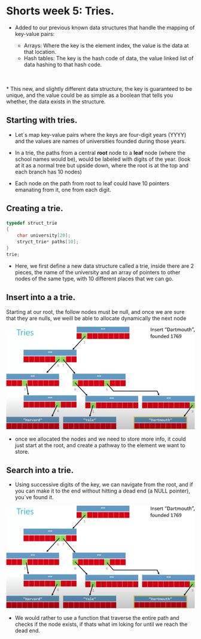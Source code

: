 # Shorts week 5: Tries.

 * Added to our previous known data structures that handle the mapping of key-value pairs:

    * Arrays: Where the key is the element index, the value is the data at that location.
    * Hash tables: The key is the hash code of data, the value linked list of data hashing to that hash code.
<br>
<br>
* This new, and slightly different data structure, the key is guaranteed to be unique, and the value could be as simple as a boolean that tells you whether, the data exists in the structure.

## Starting with tries.

* Let´s map key-value pairs where the keys are four-digit years (YYYY) and the values are names of universities founded during those years.

* In a trie, the paths from a central **root** node to a **leaf** node (where the school names would be), would be labeled with digits of the year. (look at it as a normal tree but upside down, where the root is at the top and each branch has 10 nodes)

* Each node on the path from root to leaf could have 10 pointers emanating from it, one from each digit.

## Creating a trie.

```c
typedef struct_trie
{
    char university[20];
    stryct_trie* paths[10];   
}
trie;
```
- Here, we first define a new data structure called a trie, inside there are 2 pieces, the name of the university and an array of pointers to other nodes of the same type, with 10 different places that we can go.

## Insert into a a trie.

Starting at our root, the follow nodes must be null, and once we are sure that they are nulls, we weill be able to allocate dynamically the next node

![image12](TRIES.png)

- once we allocated the nodes and we need to store more info, it could just start at the root, and create a pathway to the element we want to store.

## Search into a trie.

* Using successive digits of the key, we can navigate from the root, and if you can make it to the end without hitting a dead end (a NULL pointer), you´ve found it.

![image12](TRIES.png)

* We would rather to use a function that traverse the entire path and checks if the node exists, if thats what im loking for until we reach the dead end.